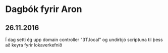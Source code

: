 # Dagbók fyrir Aron

## 26.11.2016
Í dag setti ég upp domain controller "3T.local" og undirbjó scriptuna til þess að keyra fyrir lokaverkefnið 
